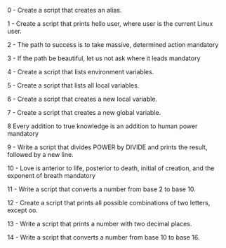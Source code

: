 0 - Create a script that creates an alias.

1 - Create a script that prints hello user, where user is the current Linux user.

2 - The path to success is to take massive, determined action mandatory

3 - If the path be beautiful, let us not ask where it leads mandatory

4 - Create a script that lists environment variables.

5 - Create a script that lists all local variables.

6 - Create a script that creates a new local variable.

7 - Create a script that creates a new global variable.

8 Every addition to true knowledge is an addition to human power mandatory

9 - Write a script that divides POWER by DIVIDE and prints the result, followed by a new line.

10 - Love is anterior to life, posterior to death, initial of creation, and the exponent of breath mandatory

11 - Write a script that converts a number from base 2 to base 10.

12 - Create a script that prints all possible combinations of two letters, except oo.

13 - Write a script that prints a number with two decimal places.

14 - Write a script that converts a number from base 10 to base 16.
